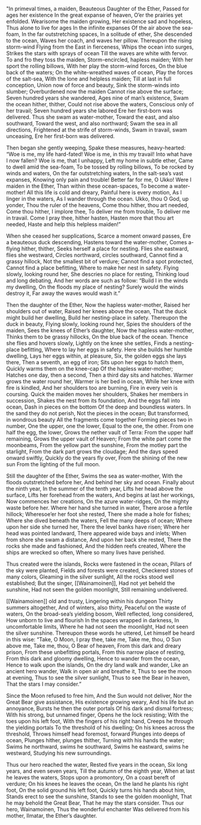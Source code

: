 "In primeval times, a maiden,
Beauteous Daughter of the Ether,
Passed for ages her existence
In the great expanse of heaven,
O’er the prairies yet enfolded.
Wearisome the maiden growing,
Her existence sad and hopeless,
Thus alone to live for ages
In the infinite expanses
Of the air above the sea-foam,
In the far outstretching spaces,
In a solitude of ether,
She descended to the ocean,
Waves her coach, and waves her pillow.
Thereupon the rising storm-wind
Flying from the East in fierceness,
Whips the ocean into surges,
Strikes the stars with sprays of ocean
Till the waves are white with fervor.
To and fro they toss the maiden,
Storm-encircled, hapless maiden;
With her sport the rolling billows,
With her play the storm-wind forces,
On the blue back of the waters;
On the white-wreathed waves of ocean,
Play the forces of the salt-sea,
With the lone and helpless maiden;
Till at last in full conception,
Union now of force and beauty,
Sink the storm-winds into slumber;
Overburdened now the maiden
Cannot rise above the surface;
Seven hundred years she wandered,
Ages nine of man’s existence,
Swam the ocean hither, thither,
Could not rise above the waters,
Conscious only of her travail;
Seven hundred years she labored
Ere her first-born was delivered.
Thus she swam as water-mother,
Toward the east, and also southward,
Toward the west, and also northward;
Swam the sea in all directions,
Frightened at the strife of storm-winds,
Swam in travail, swam unceasing,
Ere her first-born was delivered.

Then began she gently weeping,
Spake these measures, heavy-hearted:
“Woe is me, my life hard-fated!
Woe is me, in this my travail!
Into what have I now fallen?
Woe is me, that I unhappy,
Left my home in subtle ether,
Came to dwell amid the sea-foam,
To be tossed by rolling billows,
To be rocked by winds and waters,
On the far outstretching waters,
In the salt-sea’s vast expanses,
Knowing only pain and trouble!
Better far for me, O Ukko!
Were I maiden in the Ether,
Than within these ocean-spaces,
To become a water-mother!
All this life is cold and dreary,
Painful here is every motion,
As I linger in the waters,
As I wander through the ocean.
Ukko, thou O God, up yonder,
Thou the ruler of the heavens,
Come thou hither, thou art needed,
Come thou hither, I implore thee,
To deliver me from trouble,
To deliver me in travail.
Come I pray thee, hither hasten,
Hasten more that thou art needed,
Haste and help this helpless maiden!”

When she ceased her supplications,
Scarce a moment onward passes,
Ere a beauteous duck descending,
Hastens toward the water-mother,
Comes a-flying hither, thither,
Seeks herself a place for nesting.
Flies she eastward, flies she westward,
Circles northward, circles southward,
Cannot find a grassy hillock,
Not the smallest bit of verdure;
Cannot find a spot protected,
Cannot find a place befitting,
Where to make her nest in safety.
Flying slowly, looking round her,
She descries no place for resting,
Thinking loud and long debating,
And her words are such as follow:
“Build I in the winds my dwelling,
On the floods my place of nesting?
Surely would the winds destroy it,
Far away the waves would wash it.”

Then the daughter of the Ether,
Now the hapless water-mother,
Raised her shoulders out of water,
Raised her knees above the ocean,
That the duck might build her dwelling,
Build her nesting-place in safety.
Thereupon the duck in beauty,
Flying slowly, looking round her,
Spies the shoulders of the maiden,
Sees the knees of Ether’s daughter,
Now the hapless water-mother,
Thinks them to be grassy hillocks,
On the blue back of the ocean.
Thence she flies and hovers slowly,
Lightly on the knee she settles,
Finds a nesting-place befitting,
Where to lay her eggs in safety.
Here she builds her humble dwelling,
Lays her eggs within, at pleasure,
Six, the golden eggs she lays there,
Then a seventh, an egg of iron;
Sits upon her eggs to hatch them,
Quickly warms them on the knee-cap
Of the hapless water-mother;
Hatches one day, then a second,
Then a third day sits and hatches.
Warmer grows the water round her,
Warmer is her bed in ocean,
While her knee with fire is kindled,
And her shoulders too are burning,
Fire in every vein is coursing.
Quick the maiden moves her shoulders,
Shakes her members in succession,
Shakes the nest from its foundation,
And the eggs fall into ocean,
Dash in pieces on the bottom
Of the deep and boundless waters.
In the sand they do not perish,
Not the pieces in the ocean;
But transformed, in wondrous beauty
All the fragments come together
Forming pieces two in number,
One the upper, one the lower,
Equal to the one, the other.
From one half the egg, the lower,
Grows the nether vault of Terra:
From the upper half remaining,
Grows the upper vault of Heaven;
From the white part come the moonbeams,
From the yellow part the sunshine,
From the motley part the starlight,
From the dark part grows the cloudage;
And the days speed onward swiftly,
Quickly do the years fly over,
From the shining of the new sun
From the lighting of the full moon.

Still the daughter of the Ether,
Swims the sea as water-mother,
With the floods outstretched before her,
And behind her sky and ocean.
Finally about the ninth year,
In the summer of the tenth year,
Lifts her head above the surface,
Lifts her forehead from the waters,
And begins at last her workings,
Now commences her creations,
On the azure water-ridges,
On the mighty waste before her.
Where her hand she turned in water,
There arose a fertile hillock;
Wheresoe’er her foot she rested,
There she made a hole for fishes;
Where she dived beneath the waters,
Fell the many deeps of ocean;
Where upon her side she turned her,
There the level banks have risen;
Where her head was pointed landward,
There appeared wide bays and inlets;
When from shore she swam a distance,
And upon her back she rested,
There the rocks she made and fashioned,
And the hidden reefs created,
Where the ships are wrecked so often,
Where so many lives have perished.

Thus created were the islands,
Rocks were fastened in the ocean,
Pillars of the sky were planted,
Fields and forests were created,
Checkered stones of many colors,
Gleaming in the silver sunlight,
All the rocks stood well established;
But the singer, [[Wainamoinen]],
Had not yet beheld the sunshine,
Had not seen the golden moonlight,
Still remaining undelivered.

[[Wainamoinen]] old and trusty,
Lingering within his dungeon
Thirty summers altogether,
And of winters, also thirty,
Peaceful on the waste of waters,
On the broad-sea’s yielding bosom,
Well reflected, long considered,
How unborn to live and flourish
In the spaces wrapped in darkness,
In uncomfortable limits,
Where he had not seen the moonlight,
Had not seen the silver sunshine.
Thereupon these words he uttered,
Let himself be heard in this wise:
“Take, O Moon, I pray thee, take me,
Take me, thou, O Sun above me,
Take me, thou, O Bear of heaven,
From this dark and dreary prison,
From these unbefitting portals,
From this narrow place of resting,
From this dark and gloomy dwelling,
Hence to wander from the ocean,
Hence to walk upon the islands,
On the dry land walk and wander,
Like an ancient hero wander,
Walk in open air and breathe it,
Thus to see the moon at evening,
Thus to see the silver sunlight,
Thus to see the Bear in heaven,
That the stars I may consider.”

Since the Moon refused to free him,
And the Sun would not deliver,
Nor the Great Bear give assistance,
His existence growing weary,
And his life but an annoyance,
Bursts he then the outer portals
Of his dark and dismal fortress;
With his strong, but unnamed finger,
Opens he the lock resisting;
With the toes upon his left foot,
With the fingers of his right hand,
Creeps he through the yielding portals
To the threshold of his dwelling;
On his knees across the threshold,
Throws himself head foremost, forward
Plunges into deeps of ocean,
Plunges hither, plunges thither,
Turning with his hands the water;
Swims he northward, swims he southward,
Swims he eastward, swims he westward,
Studying his new surroundings.

Thus our hero reached the water,
Rested five years in the ocean,
Six long years, and even seven years,
Till the autumn of the eighth year,
When at last he leaves the waters,
Stops upon a promontory,
On a coast bereft of verdure;
On his knees he leaves the ocean,
On the land he plants his right foot,
On the solid ground his left foot,
Quickly turns his hands about him,
Stands erect to see the sunshine,
Stands to see the golden moonlight,
That he may behold the Great Bear,
That he may the stars consider.
Thus our hero, Wainamoinen,
Thus the wonderful enchanter
Was delivered from his mother,
Ilmatar, the Ether’s daughter.

